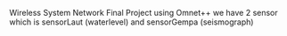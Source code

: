 Wireless System Network Final Project using Omnet++ 
we have 2 sensor which is sensorLaut (waterlevel) and sensorGempa (seismograph)
